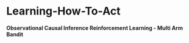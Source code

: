 # Learning-How-To-Act

<b> Observational Causal Inference </b>
<b> Reinforcement Learning - Multi Arm Bandit</b>
